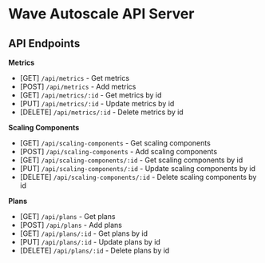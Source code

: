 # Wave Autoscale API Server

## API Endpoints

**Metrics**
* [GET] `/api/metrics` - Get metrics
* [POST] `/api/metrics` - Add metrics
* [GET] `/api/metrics/:id` - Get metrics by id
* [PUT] `/api/metrics/:id` - Update metrics by id
* [DELETE] `/api/metrics/:id` - Delete metrics by id
 
**Scaling Components**
* [GET] `/api/scaling-components` - Get scaling components
* [POST] `/api/scaling-components` - Add scaling components
* [GET] `/api/scaling-components/:id` - Get scaling components by id
* [PUT] `/api/scaling-components/:id` - Update scaling components by id
* [DELETE] `/api/scaling-components/:id` - Delete scaling components by id
 
**Plans**
* [GET] `/api/plans` - Get plans
* [POST] `/api/plans` - Add plans
* [GET] `/api/plans/:id` - Get plans by id
* [PUT] `/api/plans/:id` - Update plans by id
* [DELETE] `/api/plans/:id` - Delete plans by id
